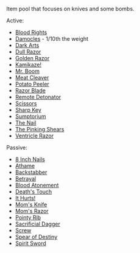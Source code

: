 Item pool that focuses on knives and some bombs.

Active:
- [Blood Rights](https://bindingofisaacrebirth.fandom.com/wiki/Blood_Rights)
- [Damocles](https://bindingofisaacrebirth.fandom.com/wiki/Damocles) - 1/10th the weight
- [Dark Arts](https://bindingofisaacrebirth.fandom.com/wiki/Dark_Arts)
- [Dull Razor](https://bindingofisaacrebirth.fandom.com/wiki/Dull_Razor)
- [Golden Razor](https://bindingofisaacrebirth.fandom.com/wiki/Golden_Razor)
- [Kamikaze!](https://bindingofisaacrebirth.fandom.com/wiki/Kamikaze!)
- [Mr. Boom](https://bindingofisaacrebirth.fandom.com/wiki/Mr._Boom)
- [Meat Cleaver](https://bindingofisaacrebirth.fandom.com/wiki/Meat_Cleaver)
- [Potato Peeler](https://bindingofisaacrebirth.fandom.com/wiki/Potato_Peeler)
- [Razor Blade](https://bindingofisaacrebirth.fandom.com/wiki/Razor_Blade)
- [Remote Detonator](https://bindingofisaacrebirth.fandom.com/wiki/Remote_Detonator)
- [Scissors](https://bindingofisaacrebirth.fandom.com/wiki/Scissors)
- [Sharp Key](https://bindingofisaacrebirth.fandom.com/wiki/Sharp_Key)
- [Sumptorium](https://bindingofisaacrebirth.fandom.com/wiki/Sumptorium)
- [The Nail](https://bindingofisaacrebirth.fandom.com/wiki/The_Nail)
- [The Pinking Shears](https://bindingofisaacrebirth.fandom.com/wiki/The_Pinking_Shears)
- [Ventricle Razor](https://bindingofisaacrebirth.fandom.com/wiki/Ventricle_Razor)

Passive:
- [8 Inch Nails](https://bindingofisaacrebirth.fandom.com/wiki/8_Inch_Nails)
- [Athame](https://bindingofisaacrebirth.fandom.com/wiki/Athame)
- [Backstabber](https://bindingofisaacrebirth.fandom.com/wiki/Backstabber)
- [Betrayal](https://bindingofisaacrebirth.fandom.com/wiki/Betrayal)
- [Blood Atonement](/docs/items/passive/okay/Blood%20Atonement/idea.md)
- [Death's Touch](https://bindingofisaacrebirth.fandom.com/wiki/Death%27s_Touch)
- [It Hurts!](https://bindingofisaacrebirth.fandom.com/wiki/It_Hurts)
- [Mom's Knife](https://bindingofisaacrebirth.fandom.com/wiki/Mom%27s_Knife)
- [Mom's Razor](https://bindingofisaacrebirth.fandom.com/wiki/Mom%27s_Razor)
- [Pointy Rib](https://bindingofisaacrebirth.fandom.com/wiki/Pointy_Rib)
- [Sacrificial Dagger](https://bindingofisaacrebirth.fandom.com/wiki/Sacrificial_Dagger)
- [Screw](https://bindingofisaacrebirth.fandom.com/wiki/Screw)
- [Spear of Destiny](https://bindingofisaacrebirth.fandom.com/wiki/Spear_Of_Destiny)
- [Spirit Sword](https://bindingofisaacrebirth.fandom.com/wiki/Spirit_Sword)